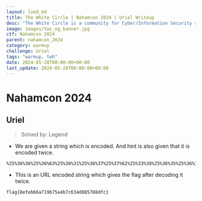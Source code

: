 ```yaml
---
layout: load_md
title: The White Circle | Nahamcon 2024 | Uriel Writeup
desc: "The White Circle is a community for Cyber/Information Security students, enthusiasts and professionals. You can discuss anything related to Security, share your knowledge with others, get help when you need it and proceed further in your journey with amazing people from all over the world."
image: images/twc_og_banner.jpg
ctf: Nahamcon 2024
parent: nahamcon_2024
category: warmup
challenge: Uriel
tags: "warmup, twh"
date: 2024-05-28T00:00:00+00:00
last_update: 2024-05-28T00:00:00+00:00
---
```


<h1 class="heading card-title white-text">Nahamcon 2024</h1>


## Uriel
> Solved by: Legend


- We are given a string which is encoded. And hint is also given that it is encoded twice.

```
%25%36%36%25%36%63%25%36%31%25%36%37%25%37%62%25%33%38%25%36%35%25%36%36%25%36%35%25%36%32%25%33%36%25%33%36%25%36%31%25%33%37%25%33%31%25%33%39%25%36%32%25%33%37%25%33%35%25%36%31%25%33%34%25%36%32%25%33%37%25%36%33%25%33%36%25%33%33%25%33%34%25%36%34%25%33%38%25%33%38%25%33%35%25%33%37%25%33%38%25%33%38%25%36%34%25%36%36%25%36%33%25%37%64
```

- This is an URL encoded string which gives the flag after decoding it twice.

```
flag{8efeb66a719b75a4b7c634d885788dfc}
```
